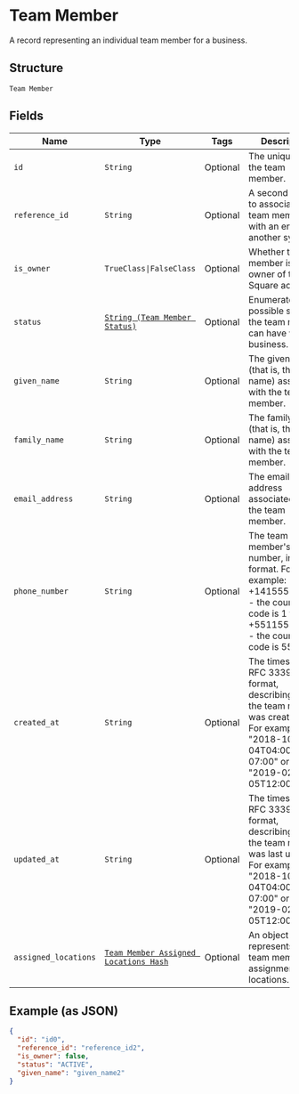 
# Team Member

A record representing an individual team member for a business.

## Structure

`Team Member`

## Fields

| Name | Type | Tags | Description |
|  --- | --- | --- | --- |
| `id` | `String` | Optional | The unique ID for the team member. |
| `reference_id` | `String` | Optional | A second ID used to associate the team member with an entity in another system. |
| `is_owner` | `TrueClass\|FalseClass` | Optional | Whether the team member is the owner of the Square account. |
| `status` | [`String (Team Member Status)`](../../doc/models/team-member-status.md) | Optional | Enumerates the possible statuses the team member can have within a business. |
| `given_name` | `String` | Optional | The given name (that is, the first name) associated with the team member. |
| `family_name` | `String` | Optional | The family name (that is, the last name) associated with the team member. |
| `email_address` | `String` | Optional | The email address associated with the team member. |
| `phone_number` | `String` | Optional | The team member's phone number, in E.164 format. For example:<br>+14155552671 - the country code is 1 for US<br>+551155256325 - the country code is 55 for BR |
| `created_at` | `String` | Optional | The timestamp, in RFC 3339 format, describing when the team member was created.<br>For example, "2018-10-04T04:00:00-07:00" or "2019-02-05T12:00:00Z". |
| `updated_at` | `String` | Optional | The timestamp, in RFC 3339 format, describing when the team member was last updated.<br>For example, "2018-10-04T04:00:00-07:00" or "2019-02-05T12:00:00Z". |
| `assigned_locations` | [`Team Member Assigned Locations Hash`](../../doc/models/team-member-assigned-locations.md) | Optional | An object that represents a team member's assignment to locations. |

## Example (as JSON)

```json
{
  "id": "id0",
  "reference_id": "reference_id2",
  "is_owner": false,
  "status": "ACTIVE",
  "given_name": "given_name2"
}
```

